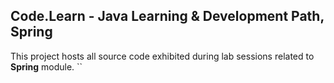 ## Code.Learn - Java Learning & Development Path, Spring

This project hosts all source code exhibited during lab sessions related to **Spring** module.
``
